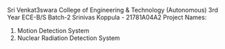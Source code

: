 Sri Venkat3swara College of Engineering & Technology (Autonomous)
3rd Year ECE-B/S Batch-2
Srinivas Koppula - 21781A04A2
Project Names:
1. Motion Detection System
2. Nuclear Radiation Detection System
